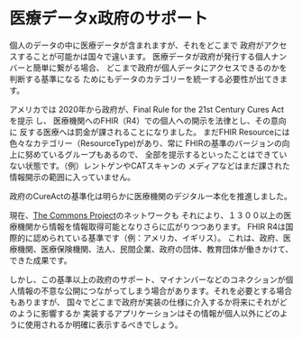 # 医療データx政府のサポート

個人のデータの中に医療データが含まれますが、それをどこまで
政府がアクセスすることが可能かは国々で違います。
医療データが政府が発行する個人ナンバーと簡単に繋がる場合、
どこまで政府が個人データにアクセスできるのかを判断する基準になる
ためにもデータのカテゴリーを統一する必要性が出てきます。


アメリカでは 2020年から政府が、Final Rule for the 21st Century Cures Act　を提示
し、 医療機関へのFHIR（R4）での個人への開示を法律とし、その意向に
反する医療へは罰金が課されることになりました。
まだFHIR Resourceには色々なカテゴリー（ResourceType)があり、常に
FHIRの基準のバージョンの向上に努めているグループもあるので、
全部を提示するといったことはできていない状態です。（例）レントゲンやCATスキャンの
メディアなどはまだ課された情報開示の範囲に入っていません。


政府のCureActの基準化は明らかに医療機関のデジタル一本化を推進しました。

現在、[The Commons Project](https://www.commonhealth.org/network)のネットワークも
それにより、１３００以上の医療機関から情報を情報取得可能となりさらに広がりつつあります。
FHIR R4は国際的に認められている基準です（例：アメリカ、イギリス）。
これは、政府、医療機関、医療保険機関、法人、民間企業、政府の団体、教育団体が働きかけて、
できた成果です。


しかし、この基準以上の政府のサポート、マイナンバーなどのコネクションが個人情報の不意な公開につながってしまう場合があります。それを必要とする場合もありますが、
国々でどこまで政府が実装の仕様に介入するか将来にそれがどのように影響するか
実装するアプリケーションはその情報が個人以外にどのように使用されるか明確に表示するべきでしょう。

